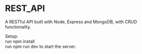 # REST_API
A RESTful API built with Node, Express and MongoDB, with CRUD functionality.

Setup:<br>
run npm install <br>
run npm run dev to start the server.
